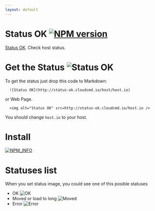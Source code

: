 ```yaml
---
layout: default
---
```


Status OK [![NPM version][NPMIMGURL]][NPMURL]
===============
[NPMIMGURL]:                https://badge.fury.io/js/status-ok.png
[NPM_INFO_IMG]:             https://nodei.co/npm/status-ok.png?downloads=true&&stars
[NPMURL]:                   https://npmjs.org/package/status-ok "npm"

[Status OK](http://coderaiser.github.io/status-ok "Status OK"). Check host status.

Get the Status ![Status OK](http://status-ok.cloudcmd.io/host/status-ok.cloudcmd.io/ "Status")
===============
To get the status just drop this code to Markdown:

```
  ![Status OK](http://status-ok.cloudcmd.io/host/host.io)
```

or Web Page.

```
  <img alt="Status OK" src=http://status-ok.cloudcmd.io/host.io />
```

You should change ```host.io``` to your host.

Install
===============
[![NPM_INFO][NPM_INFO_IMG]][NPMURL]

Statuses list
===============
When you set status image, you could see one of this posible statuses

- OK ![OK](http://status-ok.cloudcmd.io/svg/ok.svg "OK")
- Moved or load to long ![Moved](http://status-ok.cloudcmd.io/svg/moved.svg "Moved")
- Error ![Error](http://status-ok.cloudcmd.io/svg/error.svg "Error")
